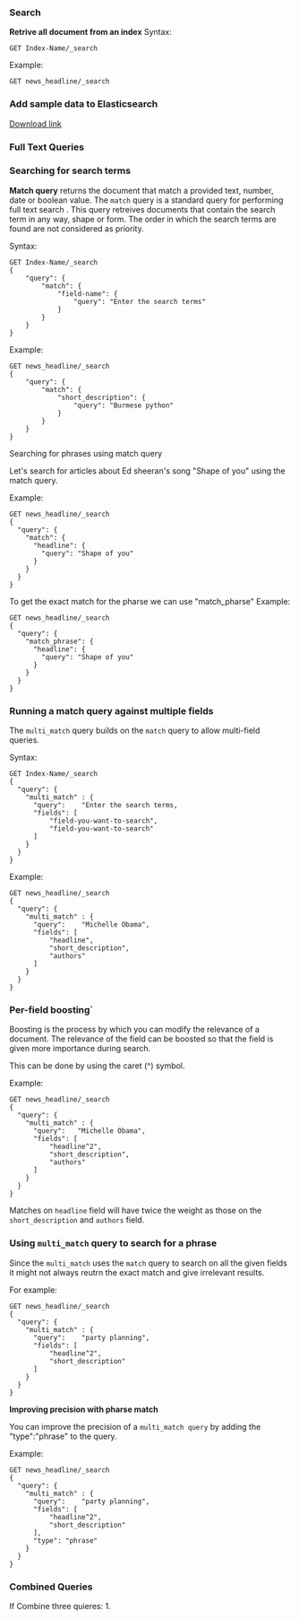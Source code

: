 ### Search


**Retrive all document from  an index**
Syntax:
```
GET Index-Name/_search
```
Example:

```
GET news_headline/_search
```

### Add sample data to Elasticsearch

[Download link](https://www.kaggle.com/datasets/rmisra/news-category-dataset?resource=download)


### Full Text Queries

### Searching for search terms

**Match query** returns the document that match a provided text, number, date or boolean value. The `match`  query is a standard query for performing full text search . This query retreives documents that contain the search term in any way, shape or form. The order in which the search terms are found are not considered as priority.

Syntax:

```
GET Index-Name/_search
{
	"query": {
		"match": {
			"field-name": {
				"query": "Enter the search terms"
			}
		}
	}
}
```

Example:

```
GET news_headline/_search
{
	"query": {
		"match": {
			"short_description": {
				"query": "Burmese python"
			}
		}
	}
}
```

Searching for phrases using match query

Let's search for articles about Ed sheeran's song "Shape of you" using the match query.

Example:
```
GET news_headline/_search
{
  "query": {
    "match": {
      "headline": {
        "query": "Shape of you"
      }
    }
  }
}
```

To  get the exact match for the pharse we can use "match_pharse"
Example:
```
GET news_headline/_search
{
  "query": {
    "match_phrase": {
      "headline": {
        "query": "Shape of you"
      }
    }
  }
}
```

### Running a match query against multiple fields

The `multi_match` query builds on the `match` query to allow multi-field queries.

Syntax:
```
GET Index-Name/_search
{
  "query": {
    "multi_match" : {
      "query":    "Enter the search terms,
      "fields": [ 
	      "field-you-want-to-search", 
	      "field-you-want-to-search" 
      ]
    }
  }
}
```

Example:
```
GET news_headline/_search
{
  "query": {
    "multi_match" : {
      "query":    "Michelle Obama",
      "fields": [ 
	      "headline", 
	      "short_description",
	      "authors"
      ]
    }
  }
}
```


### Per-field boosting`

Boosting is the process by which you can modify the relevance of a document.  The relevance of the field can be boosted so that the field is given more importance during search.

This can be done by using the caret (^) symbol.

Example:
```
GET news_headline/_search
{
  "query": {
    "multi_match" : {
      "query":   "Michelle Obama",
      "fields": [ 
	      "headline^2", 
	      "short_description",
	      "authors"
      ]
    }
  }
}
```

Matches on `headline` field will have twice the weight as those on the `short_description` and `authors` field.

### Using `multi_match` query to search for a phrase

Since the `multi_match` uses the `match` query to search on all the given fields it might not always reutrn the exact match and give irrelevant results.

For example:
```
GET news_headline/_search
{
  "query": {
    "multi_match" : {
      "query":    "party planning",
      "fields": [ 
	      "headline^2", 
	      "short_description"
      ]
    }
  }
}
```

**Improving precision with pharse match**

You can improve the precision of a `multi_match query` by adding the "type":"phrase" to the query.

Example:
```
GET news_headline/_search
{
  "query": {
    "multi_match" : {
      "query":    "party planning",
      "fields": [ 
	      "headline^2", 
	      "short_description"
      ],
      "type": "phrase"
    }
  }
}

```

### Combined Queries

If Combine three quieres:
1. 